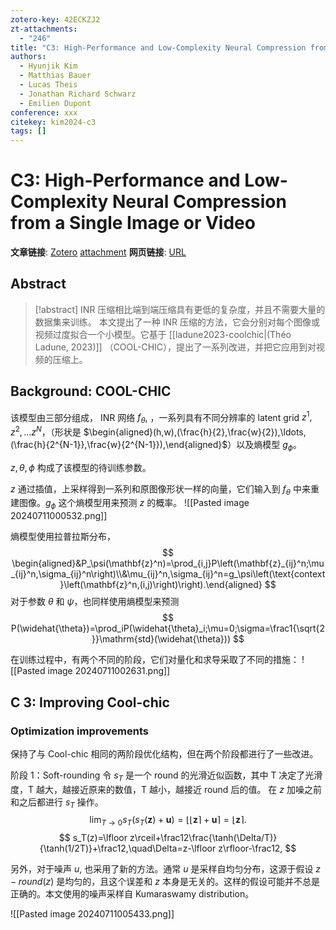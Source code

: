 ```yaml
---
zotero-key: 42ECKZJ2
zt-attachments:
  - "246"
title: "C3: High-Performance and Low-Complexity Neural Compression from a Single Image or Video"
authors:
  - Hyunjik Kim
  - Matthias Bauer
  - Lucas Theis
  - Jonathan Richard Schwarz
  - Emilien Dupont
conference: xxx
citekey: kim2024-c3
tags: []
---
```

# C3: High-Performance and Low-Complexity Neural Compression from a Single Image or Video

**文章链接**: [Zotero](zotero://select/library/items/42ECKZJ2) [attachment](<file:///home/ilot/Zotero/storage/UFT9DNPM/Kim%20%E7%AD%89%20-%202024%20-%20C3%20High-Performance%20and%20Low-Complexity%20Neural%20Com.pdf>)
**网页链接**: [URL](https://openaccess.thecvf.com/content/CVPR2024/html/Kim_C3_High-Performance_and_Low-Complexity_Neural_Compression_from_a_Single_Image_CVPR_2024_paper.html)
## Abstract

>[!abstract]
>INR 压缩相比端到端压缩具有更低的复杂度，并且不需要大量的数据集来训练。
>本文提出了一种 INR 压缩的方法，它会分别对每个图像或视频过度拟合一个小模型。它基于 [[ladune2023-coolchic|(Théo Ladune, 2023)]] （COOL-CHIC），提出了一系列改进，并把它应用到对视频的压缩上。


## Background: COOL-CHIC
该模型由三部分组成，
INR 网络 $f_{\theta}$, ，一系列具有不同分辨率的 latent grid $z^1,z^2,...z^N$，（形状是 $\begin{aligned}(h,w),(\frac{h}{2},\frac{w}{2}),\ldots,(\frac{h}{2^{N-1}},\frac{w}{2^{N-1}}),\end{aligned}$）以及熵模型 $g_{\phi}$。

$z,\theta, \phi$ 构成了该模型的待训练参数。

$z$ 通过插值，上采样得到一系列和原图像形状一样的向量，它们输入到 $f_{\theta}$ 中来重建图像。$g_{\phi}$
这个熵模型用来预测 $z$ 的概率。
![[Pasted image 20240711000532.png]]

熵模型使用拉普拉斯分布，
$$
\begin{aligned}&P_\psi(\mathbf{z}^n)=\prod_{i,j}P\left(\mathbf{z}_{ij}^n;\mu_{ij}^n,\sigma_{ij}^n\right)\\&\mu_{ij}^n,\sigma_{ij}^n=g_\psi\left(\text{context}\left(\mathbf{z}^n,(i,j)\right)\right).\end{aligned}
$$
对于参数 $\theta$ 和 $\psi$，也同样使用熵模型来预测
$$
P(\widehat{\theta})=\prod_iP(\widehat{\theta}_i;\mu=0;\sigma=\frac1{\sqrt{2}}\mathrm{std}(\widehat{\theta}))
$$

在训练过程中，有两个不同的阶段，它们对量化和求导采取了不同的措施：
![[Pasted image 20240711002631.png]]
## C 3: Improving Cool-chic
### Optimization improvements

保持了与 Cool-chic 相同的两阶段优化结构，但在两个阶段都进行了一些改进。

阶段 1：Soft-rounding
令 $s_T$ 是一个 round 的光滑近似函数，其中 T 决定了光滑度，T 越大，越接近原来的数值，T 越小，越接近 round 后的值。
在 $z$ 加噪之前和之后都进行 $s_T$ 操作。
$$
\lim_{T\to0}s_{T}(s_{T}(\mathbf{z})+\mathbf{u})=\lfloor\lfloor\mathbf{z}\rceil+\mathbf{u}\rceil=\lfloor\mathbf{z}\rceil.
$$
$$
s_T(z)=\lfloor z\rceil+\frac12\frac{\tanh(\Delta/T)}{\tanh(1/2T)}+\frac12,\quad\Delta=z-\lfloor z\rfloor-\frac12,
$$

另外，对于噪声 $u$, 也采用了新的方法。通常 $u$ 是采样自均匀分布，这源于假设 $z-round(z)$ 是均匀的，且这个误差和 $z$ 本身是无关的。这样的假设可能并不总是正确的。本文使用的噪声采样自 Kumaraswamy distribution。

![[Pasted image 20240711005433.png]]